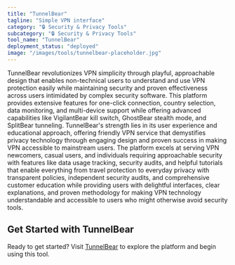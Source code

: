 ```yaml
---
title: "TunnelBear"
tagline: "Simple VPN interface"
category: "🔒 Security & Privacy Tools"
subcategory: "🔒 Security & Privacy Tools"
tool_name: "TunnelBear"
deployment_status: "deployed"
image: "/images/tools/tunnelbear-placeholder.jpg"
---
```

TunnelBear revolutionizes VPN simplicity through playful, approachable design that enables non-technical users to understand and use VPN protection easily while maintaining security and proven effectiveness across users intimidated by complex security software. This platform provides extensive features for one-click connection, country selection, data monitoring, and multi-device support while offering advanced capabilities like VigilantBear kill switch, GhostBear stealth mode, and SplitBear tunneling. TunnelBear's strength lies in its user experience and educational approach, offering friendly VPN service that demystifies privacy technology through engaging design and proven success in making VPN accessible to mainstream users. The platform excels at serving VPN newcomers, casual users, and individuals requiring approachable security with features like data usage tracking, security audits, and helpful tutorials that enable everything from travel protection to everyday privacy with transparent policies, independent security audits, and comprehensive customer education while providing users with delightful interfaces, clear explanations, and proven methodology for making VPN technology understandable and accessible to users who might otherwise avoid security tools.
## Get Started with TunnelBear

Ready to get started? Visit [TunnelBear](https://tunnelbear.com) to explore the platform and begin using this tool.
